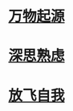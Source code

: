 # [万物起源](https://headwink.github.io/basic)
# [深思熟虑](https://headwink.github.io/deepthinking)
# [放飞自我](https://headwink.github.io/whimsical)

